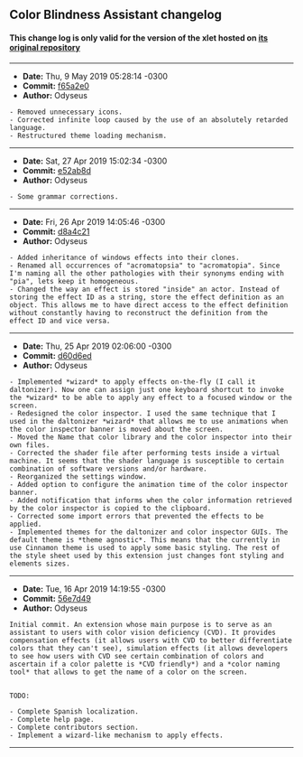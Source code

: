 ## Color Blindness Assistant changelog

#### This change log is only valid for the version of the xlet hosted on [its original repository](https://gitlab.com/Odyseus/CinnamonTools)

***

- **Date:** Thu, 9 May 2019 05:28:14 -0300
- **Commit:** [f65a2e0](https://gitlab.com/Odyseus/CinnamonTools/commit/f65a2e0)
- **Author:** Odyseus

```
- Removed unnecessary icons.
- Corrected infinite loop caused by the use of an absolutely retarded language.
- Restructured theme loading mechanism.

```

***

- **Date:** Sat, 27 Apr 2019 15:02:34 -0300
- **Commit:** [e52ab8d](https://gitlab.com/Odyseus/CinnamonTools/commit/e52ab8d)
- **Author:** Odyseus

```
- Some grammar corrections.

```

***

- **Date:** Fri, 26 Apr 2019 14:05:46 -0300
- **Commit:** [d8a4c21](https://gitlab.com/Odyseus/CinnamonTools/commit/d8a4c21)
- **Author:** Odyseus

```
- Added inheritance of windows effects into their clones.
- Renamed all occurrences of "acromatopsia" to "acromatopia". Since I'm naming all the other pathologies with their synonyms ending with "pia", lets keep it homogeneous.
- Changed the way an effect is stored "inside" an actor. Instead of storing the effect ID as a string, store the effect definition as an object. This allows me to have direct access to the effect definition without constantly having to reconstruct the definition from the effect ID and vice versa.

```

***

- **Date:** Thu, 25 Apr 2019 02:06:00 -0300
- **Commit:** [d60d6ed](https://gitlab.com/Odyseus/CinnamonTools/commit/d60d6ed)
- **Author:** Odyseus

```
- Implemented *wizard* to apply effects on-the-fly (I call it daltonizer). Now one can assign just one keyboard shortcut to invoke the *wizard* to be able to apply any effect to a focused window or the screen.
- Redesigned the color inspector. I used the same technique that I used in the daltonizer *wizard* that allows me to use animations when the color inspector banner is moved about the screen.
- Moved the Name that color library and the color inspector into their own files.
- Corrected the shader file after performing tests inside a virtual machine. It seems that the shader language is susceptible to certain combination of software versions and/or hardware.
- Reorganized the settings window.
- Added option to configure the animation time of the color inspector banner.
- Added notification that informs when the color information retrieved by the color inspector is copied to the clipboard.
- Corrected some import errors that prevented the effects to be applied.
- Implemented themes for the daltonizer and color inspector GUIs. The default theme is *theme agnostic*. This means that the currently in use Cinnamon theme is used to apply some basic styling. The rest of the style sheet used by this extension just changes font styling and elements sizes.

```

***

- **Date:** Tue, 16 Apr 2019 14:19:55 -0300
- **Commit:** [56e7d49](https://gitlab.com/Odyseus/CinnamonTools/commit/56e7d49)
- **Author:** Odyseus

```
Initial commit. An extension whose main purpose is to serve as an assistant to users with color vision deficiency (CVD). It provides compensation effects (it allows users with CVD to better differentiate colors that they can't see), simulation effects (it allows developers to see how users with CVD see certain combination of colors and ascertain if a color palette is *CVD friendly*) and a *color naming tool* that allows to get the name of a color on the screen.


TODO:

- Complete Spanish localization.
- Complete help page.
- Complete contributors section.
- Implement a wizard-like mechanism to apply effects.

```

***
